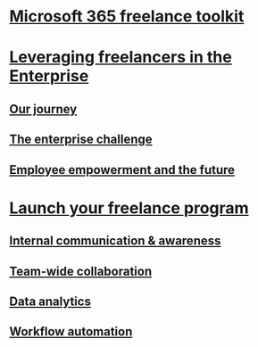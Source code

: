 # [Microsoft 365 freelance toolkit](index.md)

# [Leveraging freelancers in the Enterprise](leveragingfreelancers.md)
## [Our journey](ourjourney.md)
## [The enterprise challenge](theenterprisechallenge.md)
## [Employee empowerment and the future](employeeempowermentandthefuture.md)

# [Launch your freelance program](launchyourfreelanceprogram.md)
## [Internal communication & awareness](comssitesection.md)
## [Team-wide collaboration](teamwidecollaborationsection.md)
## [Data analytics](datanalyticssection.md)
## [Workflow automation](workflowautomationsection.md)
